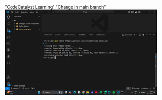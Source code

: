 "CodeCatalyst Learning"
"Change in main branch"
![clone repo ss]({2E772D45-E722-410B-B247-56A69DA773A5}.png)
